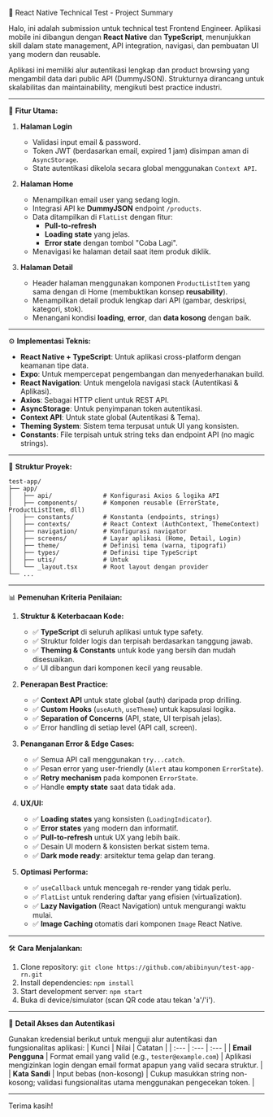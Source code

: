 📱 React Native Technical Test - Project Summary

Halo, ini adalah submission untuk technical test Frontend Engineer. Aplikasi mobile ini dibangun dengan **React Native** dan **TypeScript**, menunjukkan skill dalam state management, API integration, navigasi, dan pembuatan UI yang modern dan reusable.

Aplikasi ini memiliki alur autentikasi lengkap dan product browsing yang mengambil data dari public API (DummyJSON). Strukturnya dirancang untuk skalabilitas dan maintainability, mengikuti best practice industri.

---

🚀 **Fitur Utama:**

1.  **Halaman Login**

    - Validasi input email & password.
    - Token JWT (berdasarkan email, expired 1 jam) disimpan aman di `AsyncStorage`.
    - State autentikasi dikelola secara global menggunakan `Context API`.

2.  **Halaman Home**

    - Menampilkan email user yang sedang login.
    - Integrasi API ke **DummyJSON** endpoint `/products`.
    - Data ditampilkan di `FlatList` dengan fitur:
      - **Pull-to-refresh**
      - **Loading state** yang jelas.
      - **Error state** dengan tombol "Coba Lagi".
    - Menavigasi ke halaman detail saat item produk diklik.

3.  **Halaman Detail**
    - Header halaman menggunakan komponen `ProductListItem` yang sama dengan di Home (membuktikan konsep **reusability**).
    - Menampilkan detail produk lengkap dari API (gambar, deskripsi, kategori, stok).
    - Menangani kondisi **loading**, **error**, dan **data kosong** dengan baik.

---

⚙️ **Implementasi Teknis:**

- **React Native + TypeScript**: Untuk aplikasi cross-platform dengan keamanan tipe data.
- **Expo**: Untuk mempercepat pengembangan dan menyederhanakan build.
- **React Navigation**: Untuk mengelola navigasi stack (Autentikasi & Aplikasi).
- **Axios**: Sebagai HTTP client untuk REST API.
- **AsyncStorage**: Untuk penyimpanan token autentikasi.
- **Context API**: Untuk state global (Autentikasi & Tema).
- **Theming System**: Sistem tema terpusat untuk UI yang konsisten.
- **Constants**: File terpisah untuk string teks dan endpoint API (no magic strings).

---

📁 **Struktur Proyek:**

```
test-app/
├── app/
│   ├── api/              # Konfigurasi Axios & logika API
│   ├── components/       # Komponen reusable (ErrorState, ProductListItem, dll)
│   ├── constants/        # Konstanta (endpoints, strings)
│   ├── contexts/         # React Context (AuthContext, ThemeContext)
│   ├── navigation/       # Konfigurasi navigator
│   ├── screens/          # Layar aplikasi (Home, Detail, Login)
│   ├── theme/            # Definisi tema (warna, tipografi)
│   ├── types/            # Definisi tipe TypeScript
│   ├── utis/             # Untuk
│   └── _layout.tsx       # Root layout dengan provider
└── ...
```

---

📊 **Pemenuhan Kriteria Penilaian:**

1.  **Struktur & Keterbacaan Kode:**

    - ✅ **TypeScript** di seluruh aplikasi untuk type safety.
    - ✅ Struktur folder logis dan terpisah berdasarkan tanggung jawab.
    - ✅ **Theming & Constants** untuk kode yang bersih dan mudah disesuaikan.
    - ✅ UI dibangun dari komponen kecil yang reusable.

2.  **Penerapan Best Practice:**

    - ✅ **Context API** untuk state global (auth) daripada prop drilling.
    - ✅ **Custom Hooks** (`useAuth`, `useTheme`) untuk kapsulasi logika.
    - ✅ **Separation of Concerns** (API, state, UI terpisah jelas).
    - ✅ Error handling di setiap level (API call, screen).

3.  **Penanganan Error & Edge Cases:**

    - ✅ Semua API call menggunakan `try...catch`.
    - ✅ Pesan error yang user-friendly (`Alert` atau komponen `ErrorState`).
    - ✅ **Retry mechanism** pada komponen `ErrorState`.
    - ✅ Handle **empty state** saat data tidak ada.

4.  **UX/UI:**

    - ✅ **Loading states** yang konsisten (`LoadingIndicator`).
    - ✅ **Error states** yang modern dan informatif.
    - ✅ **Pull-to-refresh** untuk UX yang lebih baik.
    - ✅ Desain UI modern & konsisten berkat sistem tema.
    - ✅ **Dark mode ready**: arsitektur tema gelap dan terang.

5.  **Optimasi Performa:**
    - ✅ `useCallback` untuk mencegah re-render yang tidak perlu.
    - ✅ `FlatList` untuk rendering daftar yang efisien (virtualization).
    - ✅ **Lazy Navigation** (React Navigation) untuk mengurangi waktu mulai.
    - ✅ **Image Caching** otomatis dari komponen `Image` React Native.

---

🛠️ **Cara Menjalankan:**

1.  Clone repository: `git clone https://github.com/abibinyun/test-app-rn.git`
2.  Install dependencies: `npm install`
3.  Start development server: `npm start`
4.  Buka di device/simulator (scan QR code atau tekan 'a'/'i').

---

🔑 **Detail Akses dan Autentikasi**

Gunakan kredensial berikut untuk menguji alur autentikasi dan fungsionalitas aplikasi:
| Kunci | Nilai | Catatan |
| :--- | :--- | :--- |
| **Email Pengguna** | Format email yang valid (e.g., `tester@example.com`) | Aplikasi mengizinkan login dengan email format apapun yang valid secara struktur. |
| **Kata Sandi** | Input bebas (non-kosong) | Cukup masukkan string non-kosong; validasi fungsionalitas utama menggunakan pengecekan token. |

---

Terima kasih!
